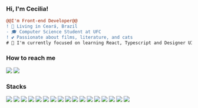 
### Hi, I'm Cecilia!

``` diff
@@I'm Front-end Developer@@
! 📌 Living in Ceará, Brazil
- 🎓 Computer Science Student at UFC
! 💕 Passionate about films, literature, and cats
# 📖 I'm currently focused on learning React, Typescript and Designer UI/UX
```

### How to reach me 

<div>
  <img src="https://img.shields.io/badge/-Gmail-%23796759?style=for-the-badge&logo=instagram&logoColor=white&link=mailto:anacecillia303@gmail.com"/>
    <a href="https://www.linkedin.com/in/oliveiracecilia/">
    <img src="https://img.shields.io/badge/LinkedIn-%23796759?style=for-the-badge&logo=linkedin&logoColor=white"/>
    </a>
</div>


### Stacks

<div align="left">
  <img src="https://img.shields.io/badge/JavaScript-%23796759?style=for-the-badge&logo=javascript&logoColor=white"/>
  <img src="https://img.shields.io/badge/Python-%23796759?style=for-the-badge&logo=python&logoColor=white"/>
  <img src="https://img.shields.io/badge/Java-%23796759?style=for-the-badge&logo=java&logoColor=white"/>
  <img src="https://img.shields.io/badge/TypeScript-%23796759?style=for-the-badge&logo=typescript&logoColor=white"/>
  <img src="https://img.shields.io/badge/html5-%23796759?style=for-the-badge&logo=html5&logoColor=white"/>
  <img src="https://img.shields.io/badge/css3-%23796759?style=for-the-badge&logo=css3&logoColor=white"/>
  <img src="https://img.shields.io/badge/c-%23796759?style=for-the-badge&logo=c&logoColor=white"/>
  <img src="https://img.shields.io/badge/React-%23796759?style=for-the-badge&logo=react&logoColor=white"/>
  <img src="https://img.shields.io/badge/Angular-%23796759?style=for-the-badge&logo=angular&logoColor=white"/>
  <img src="https://img.shields.io/badge/Figma-%23796759?style=for-the-badge&logo=figma&logoColor=white"/>
  <img src="https://img.shields.io/badge/Notion-%23796759?style=for-the-badge&logo=notion&logoColor=white"/>
  <img src="https://img.shields.io/badge/PostgreSQL-%23796759?style=for-the-badge&logo=postgresql&logoColor=white"/>
  <img src="https://img.shields.io/badge/Git-%23796759?style=for-the-badge&logo=git&logoColor=white"/>
  <img src="https://img.shields.io/badge/Windows-%23796759?style=for-the-badge&logo=windows&logoColor=white"/>
  <img src="https://img.shields.io/badge/Visual_Studio_Code-%23796759?style=for-the-badge&logo=visual%20studio%20code&logoColor=white"/>
  <img src="https://img.shields.io/badge/Trello-%23796759?style=for-the-badge&logo=trello&logoColor=white"/>
  <img src="https://img.shields.io/badge/Canva-%23796759.svg?style=for-the-badge&logo=Canva&logoColor=white"/>
</div>
